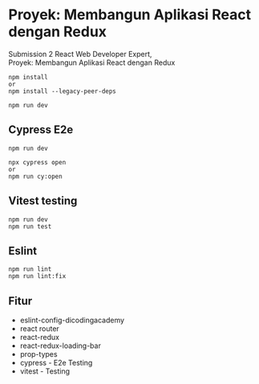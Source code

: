 # Proyek: Membangun Aplikasi React dengan Redux

Submission 2 React Web Developer Expert, <br/> Proyek: Membangun Aplikasi React dengan Redux

```
npm install
or
npm install --legacy-peer-deps

npm run dev
```

## Cypress E2e
```
npm run dev

npx cypress open 
or
npm run cy:open
```

## Vitest testing
```
npm run dev
npm run test
```

## Eslint
```
npm run lint
npm run lint:fix
```

## Fitur
- eslint-config-dicodingacademy
- react router
- react-redux
- react-redux-loading-bar
- prop-types
- cypress - E2e Testing
- vitest - Testing